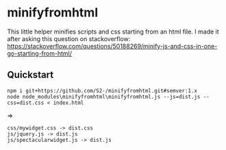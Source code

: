 # minifyfromhtml

This little helper minifies scripts and css starting from an html file. I made it after asking this question on stackoverflow: https://stackoverflow.com/questions/50188269/minify-js-and-css-in-one-go-starting-from-html/

## Quickstart

```
npm i git+https://github.com/S2-/minifyfromhtml.git#semver:1.x
node node_modules\minifyfromhtml\minifyfromhtml.js --js=dist.js --css=dist.css < index.html
```
=>
```
css/mywidget.css -> dist.css
js/jquery.js -> dist.js
js/spectacularwidget.js -> dist.js
```
